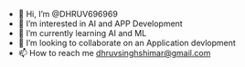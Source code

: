- 👋 Hi, I’m @DHRUV696969
- 👀 I’m interested in AI and APP Development
- 🌱 I’m currently learning AI and ML
- 💞️ I’m looking to collaborate on an Application devlopment
- 📫 How to reach me dhruvsinghshimar@gmail.com

<!---
DHRUV696969/DHRUV696969 is a ✨ special ✨ repository because its `README.md` (this file) appears on your GitHub profile.
You can click the Preview link to take a look at your changes.
--->
